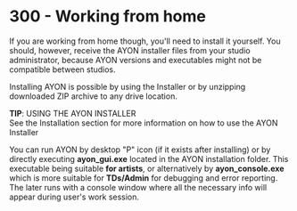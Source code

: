 # 300 - Working from home

If you are working from home though, you'll need to install it yourself. You should, however, receive the AYON installer files from your studio administrator, because AYON versions and executables might not be compatible between studios.

Installing AYON is possible by using the Installer or by unzipping downloaded ZIP archive to any drive location.

**TIP**: USING THE AYON INSTALLER<br/>
See the Installation section for more information on how to use the AYON Installer

You can run AYON by desktop "P" icon (if it exists after installing) or by directly executing **ayon_gui.exe** located in the AYON installation folder. This executable being suitable **for artists**, or alternatively by **ayon_console.exe** which is more suitable for **TDs/Admin** for debugging and error reporting. The later runs with a console window where all the necessary info will appear during user's work session.

